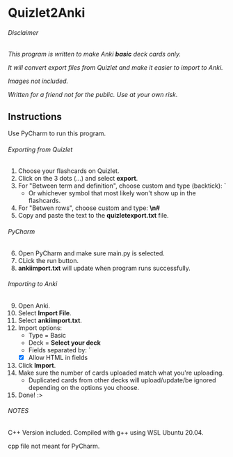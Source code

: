 # Quizlet2Anki
###### Disclaimer
*This program is written to make Anki **basic** deck cards only.*

*It will convert export files from Quizlet and make it easier to import to Anki.*

*Images not included.*

*Written for a friend not for the public. Use at your own risk.*
## Instructions
Use PyCharm to run this program.

###### Exporting from Quizlet
1. Choose your flashcards on Quizlet.
2. Click on the 3 dots (...) and select **export**.
3. For "Between term and definition", choose custom and type (backtick): **`**
     - Or whichever symbol that most likely won't show up in the flashcards.
4. For "Betwen rows", choose custom and type: **\n#**
5. Copy and paste the text to the **quizletexport.txt** file.

###### PyCharm
6. Open PyCharm and make sure main.py is selected.
7. CLick the run button.
8. **ankiimport.txt** will update when program runs successfully.

###### Importing to Anki
9. Open Anki.
10. Select **Import File**.
11. Select **ankiimport.txt**.
12. Import options: 
     - Type = Basic
     - Deck = **Select your deck**
     - Fields separated by: `
     - [x] Allow HTML in fields
13. Click **Import**.
14. Make sure the number of cards uploaded match what you're uploading.
     - Duplicated cards from other decks will upload/update/be ignored depending on the options you choose.
15. Done! :>


###### NOTES
C++ Version included. Compiled with g++ using WSL Ubuntu 20.04.

cpp file not meant for PyCharm.
